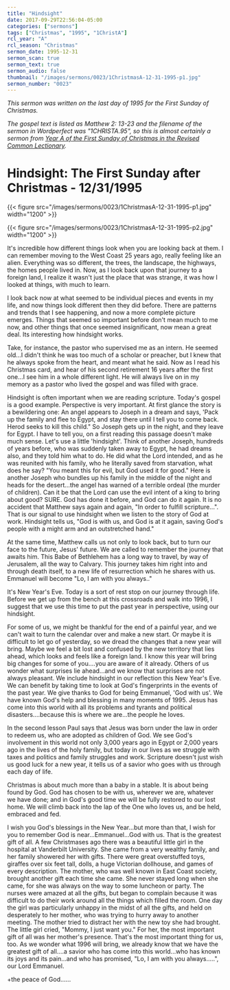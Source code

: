 ```yaml
---
title: "Hindsight"
date: 2017-09-29T22:56:04-05:00
categories: ["sermons"]
tags: ["Christmas", "1995", "1ChristA"]
rcl_year: "A"
rcl_season: "Christmas"
sermon_date: 1995-12-31
sermon_scan: true
sermon_text: true
sermon_audio: false
thumbnail: "/images/sermons/0023/1ChristmasA-12-31-1995-p1.jpg"
sermon_number: "0023"
---
```

_This sermon was written on the last day of 1995 for the First Sunday of Christmas._

<!--more-->

_The gospel text is listed as Matthew 2: 13-23 and the filename of the sermon in Wordperfect was "1CHRISTA.95", so this is almost certainly a sermon from [Year A of the First Sunday of Christmas in the Revised Common Lectionary](https://lectionary.library.vanderbilt.edu/texts.php?id=8)._

# **Hindsight: The First Sunday after Christmas - 12/31/1995**

{{< figure src="/images/sermons/0023/1ChristmasA-12-31-1995-p1.jpg" width="1200" >}}

{{< figure src="/images/sermons/0023/1ChristmasA-12-31-1995-p2.jpg" width="1200" >}}

It's incredible how different things look when you are looking back at them. I can remember moving to the West Coast 25 years ago, really feeling like an alien. Everything was so different, the trees, the landscape, the highways, the homes people lived in. Now, as I look back upon that journey to a foreign land, I realize it wasn't just the place that was strange, it was how I looked at things, with much to learn.

I look back now at what seemed to be individual pieces and events in my life, and now things look different then they did before. There are patterns and trends that I see happening, and now a more complete picture emerges. Things that seemed so important before don't mean much to me now, and other things that once seemed insignificant, now mean a great deal. Its interesting how hindsight works.

Take, for instance, the pastor who supervised me as an intern. He seemed old...I didn't think he was too much of a scholar or preacher, but I knew that he always spoke from the heart, and meant what he said. Now as I read his Christmas card, and hear of his second retirement 16 years after the first one...I see him in a whole different light. He will always live on in my memory as a pastor who lived the gospel and was filled with grace.

Hindsight is often important when we are reading scripture. Today's gospel is a good example. Perspective is very important. At first glance the story is a bewildering one: An angel appears to Joseph in a dream and says, 'Pack up the family and flee to Egypt, and stay there until I tell you to come back. Herod seeks to kill this child." So Joseph gets up in the night, and they leave for Egypt. I have to tell you, on a first reading this passage doesn't make much sense. Let's use a little 'hindsight'. Think of another Joseph, hundreds of years before, who was suddenly taken away to Egypt, he had dreams also, and they told him what to do. He did what the Lord intended, and as he was reunited with his family, who he literally saved from starvation, what does he say? "You meant this for evil, but God used it for good." Here is another Joseph who bundles up his family in the middle of the night and heads for the desert...the angel has warned of a terrible ordeal (the murder of children). Can it be that the Lord can use the evil intent of a king to bring about good? SURE. God has done it before, and God can do it again. It is no accident that Matthew says again and again, "In order to fulfill scripture...". That is our signal to use hindsight when we listen to the story of God at work.
Hindsight tells us, "God is with us, and God is at it again, saving God's people with a might arm and an outstretched hand."

At the same time, Matthew calls us not only to look back, but to turn our face to the future, Jesus' future. We are called to remember the journey that awaits him. This Babe of Bethlehem has a long way to travel, by way of Jerusalem, all the way to Calvary. This journey takes him right into and through death itself, to a new life of resurrection which he shares with us. Emmanuel will become "Lo, I am with you always.."

It's New Year's Eve. Today is a sort of rest stop on our journey through life. Before we get up from the bench at this crossroads and walk into 1996, I suggest that we use this time to put the past year in perspective, using our hindsight.

For some of us, we might be thankful for the end of a painful year, and we can't wait to turn the calendar over and make a new start. Or maybe it is difficult to let go of yesterday, so we dread the changes that a new year will bring. Maybe we feel a bit lost and confused by the new territory that lies ahead, which looks and feels like a foreign land. I know this year will bring big changes for some of you....you are aware of it already. Others of us wonder what surprises lie ahead...and we know that surprises are not always pleasant. We include hindsight in our reflection this New Year's Eve. We can benefit by taking time to look at God's fingerprints in the events of the past year. We give thanks to God for being Emmanuel, 'God with us'. We have known God's help and blessing in many moments of 1995. Jesus has come into this world with all its problems and tyrants and political disasters....because this is where we are...the people he loves.

In the second lesson Paul says that Jesus was born under the law in order to redeem us, who are adopted as children of God. We see God's involvement in this world not only 3,000 years ago in Egypt or 2,000 years ago in the lives of the holy family, but today in our lives as we struggle with taxes and politics and family struggles and work. Scripture doesn't just wish us good luck for a new year, it tells us of a savior who goes with us through each day of life.

Christmas is about much more than a baby in a stable. It is about being found by God. God has chosen to be with us, wherever we are, whatever we have done; and in God's good time we will be fully restored to our lost home. We will climb back into the lap of the One who loves us, and be held, embraced and fed.

I wish you God's blessings in the New Year...but more than that, I wish for you to remember God is near...Emmanuel...God with us. That is the greatest gift of all. A few Christmases ago there was a beautiful little girl in the hospital at Vanderbilt University. She came from a very wealthy family, and her family showered her with gifts. There were great overstuffed toys, giraffes over six feet tall, dolls, a huge Victorian dollhouse, and games of every description. The mother, who was well known in East Coast society, brought another gift each time she came. She never stayed long when she came, for she was always on the way to some luncheon or party. The nurses were amazed at all the gifts, but began to complain because it was difficult to do their work around all the things which filled the room. One day the girl was particularly unhappy in the midst of all the gifts, and held on desperately to her mother, who was trying to hurry away to another meeting. The mother tried to distract her with the new toy she had brought. The little girl cried, "Mommy, I just want you."
For her, the most important gift of all was her mother's presence. That's the most important thing for us, too. As we wonder what 1996 will bring, we already know that we have the greatest gift of all....a savior who has come into this world...who has known its joys and its pain...and who has promised, "Lo, I am with you always.....", our Lord Emmanuel.

+the peace of God......
